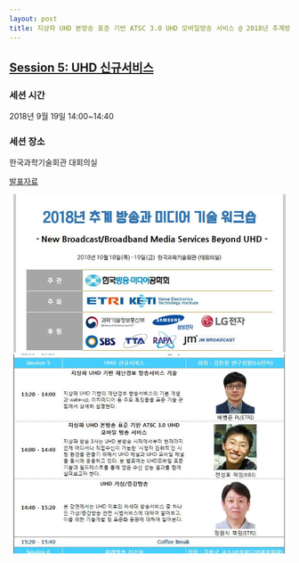 ```yaml
---
layout: post
title: 지상파 UHD 본방송 표준 기반 ATSC 3.0 UHD 모바일방송 서비스 @ 2018년 추계방송과미디어 기술 워크숍
---
```


## [Session 5: UHD 신규서비스](http://www.xn--ob0b810a96d7yx4lb.kr/info/board?bo_idx=402)

### 세션 시간
2018년 9월 19일 
14:00~14:40


### 세션 장소  
한국과학기술회관 대회의실 


[발표자료](https://www.slideshare.net/SunghoJeon/181019-uhd-atsc-30-uhd)

![그림 1](/images/KIBME_181016_1.JPG)
![그림 2](/images/KIBME_181016_2.JPG)
